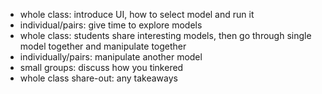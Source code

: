 * whole class: introduce UI, how to select model and run it
* individual/pairs: give time to explore models
* whole class: students share interesting models, then go through single model together and manipulate together
* individually/pairs: manipulate another model
* small groups: discuss how you tinkered
* whole class share-out: any takeaways

